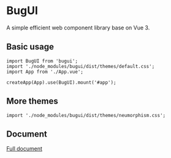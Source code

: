 # BugUI

A simple efficient web component library base on Vue 3.

## Basic usage
```
import BugUI from 'bugui';
import './node_modules/bugui/dist/themes/default.css';
import App from './App.vue';

createApp(App).use(BugUI).mount('#app');
```

## More themes
```
import './node_modules/bugui/dist/themes/neumorphism.css';
```

## Document
[Full document](https://yinliguo.github.io/bugui)